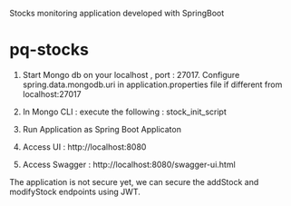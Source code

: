 Stocks monitoring application developed with SpringBoot

# pq-stocks
1. Start Mongo db on your localhost , port : 27017.
   Configure spring.data.mongodb.uri in application.properties file if different from localhost:27017

2.  In Mongo CLI : execute the following : stock_init_script  
            
3. Run Application as Spring Boot Applicaton

4. Access UI : http://localhost:8080

5. Access Swagger : http://localhost:8080/swagger-ui.html


The application is not secure yet, we can secure the addStock and modifyStock endpoints using JWT.
